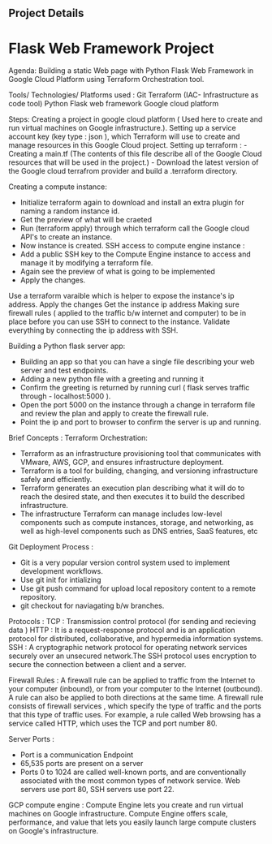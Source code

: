 ## Project Details
# Flask Web Framework Project

Agenda:
Building a static Web page with Python Flask Web Framework in Google Cloud Platform using Terraform Orchestration tool.

Tools/ Technologies/ Platforms used :
Git
Terraform (IAC- Infrastructure as code tool)
Python Flask web framework
Google cloud platform

Steps:
Creating a project in google cloud platform ( Used here to create and run virtual machines on Google infrastructure.).
Setting up a service account key (key type : json ), which Terraform will use to create and manage resources in this Google Cloud project.
  Setting up terraform :
    - Creating a main.tf (The contents of this file describe all of the Google Cloud resources that will be used in the project.)
    - Download the latest version of the Google cloud terrafrom provider and build a .terraform directory.

Creating a compute instance:
  - Initialize terraform again to download and install an extra plugin for naming a random instance id.
  - Get the preview of what will be craeted
  - Run (terraform apply) through which terraform call the Google cloud API's to create an instance.
  - Now instance is created.
SSH access to compute engine instance :
  - Add a public SSH key to the Compute Engine instance to access and manage it by modifying a terraform file.
  - Again see the preview of what is going to be implemented
  - Apply the changes.

Use a terraform varaible which is helper to expose the instance's ip address.
Apply the changes 
Get the instance ip address
Making sure firewall rules ( applied to the traffic b/w internet and computer) to be in place before you can use SSH to connect to the instance.
Validate everything by connecting the ip address with SSH.

Building a Python flask server app:
- Building an app so that you can have a single file describing your web server and test endpoints.
- Adding a new python file with a greeting and running it
- Confirm the greeting is returned by running curl ( flask serves traffic through - localhost:5000 ).
- Open the port 5000 on the instance through a change in terraform file and review the plan and apply to create the firewall rule.
- Point the ip and port to browser to confirm the server is up and running.


Brief Concepts :
Terraform Orchestration:
  - Terraform as an infrastructure provisioning tool that communicates with VMware, AWS, GCP, and        ensures infrastructure deployment.
  - Terraform is a tool for building, changing, and versioning infrastructure safely and efficiently.
  - Terraform generates an execution plan describing what it will do to reach the desired state, and     then executes it to build the described infrastructure.
  - The infrastructure Terraform can manage includes low-level components such as compute instances,     storage, and networking, as well as high-level components such as DNS entries, SaaS features, etc

Git Deployment Process :
  - Git is a very popular version control system used to implement development workflows.
  - Use git init for intializing
  - Use git push command for upload local repository content to a remote repository.
  - git checkout for naviagating b/w branches.

Protocols :
TCP : Transmission control protocol (for sending and recieving data )
HTTP : It is a request-response protocol and is an application protocol for distributed, collaborative, and hypermedia information systems.
SSH : A cryptographic network protocol for operating network services securely over an unsecured network.The SSH protocol uses encryption to secure the connection between a client and a server. 

Firewall Rules :
    A firewall rule can be applied to traffic from the Internet to your computer (inbound), or from your computer to the Internet (outbound). A rule can also be applied to both directions at the same time.
    A firewall rule consists of firewall services , which specify the type of traffic and the ports that this type of traffic uses. For example, a rule called Web browsing has a service called HTTP, which uses the TCP and port number 80.
   
Server Ports :
- Port is a communication Endpoint
- 65,535 ports are present on a server
- Ports 0 to 1024 are called well-known ports, and are conventionally associated with the most common types of network service. Web servers use port 80, SSH servers use port 22.

GCP compute engine :
Compute Engine lets you create and run virtual machines on Google infrastructure. Compute Engine offers scale, performance, and value that lets you easily launch large compute clusters on Google's infrastructure.

